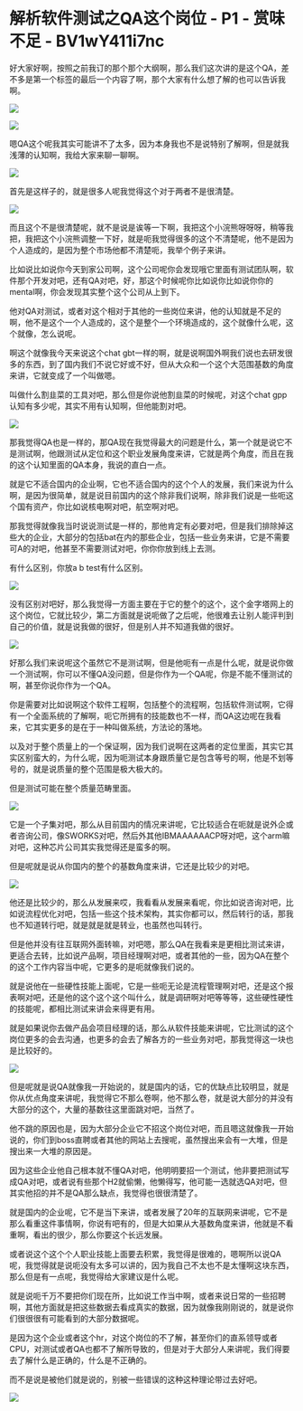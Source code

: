 # 解析软件测试之QA这个岗位 - P1 - 赏味不足 - BV1wY411i7nc

好大家好啊，按照之前我订的那个那个大纲啊，那么我们这次讲的是这个QA，差不多是第一个标签的最后一个内容了啊，那个大家有什么想了解的也可以告诉我啊。



![](img/72beeb6d0f4d68db2c3b3b9617a610ee_1.png)

![](img/72beeb6d0f4d68db2c3b3b9617a610ee_2.png)

嗯QA这个呢我其实可能讲不了太多，因为本身我也不是说特别了解啊，但是就我浅薄的认知啊，我给大家来聊一聊啊。



![](img/72beeb6d0f4d68db2c3b3b9617a610ee_4.png)

首先是这样子的，就是很多人呢我觉得这个对于两者不是很清楚。

![](img/72beeb6d0f4d68db2c3b3b9617a610ee_6.png)

而且这个不是很清楚呢，就不是说是诶等一下啊，我把这个小浣熊呀呀呀，稍等我把，我把这个小浣熊调整一下好，就是呃我觉得很多的这个不清楚呢，他不是因为个人造成的，是因为整个市场他都不清楚呃，我举个例子来讲。

比如说比如说你今天到家公司啊，这个公司呢你会发现哦它里面有测试团队啊，软件那个开发对吧，还有QA对吧，好，那这个时候呢你比如说你比如说你你的mental啊，你会发现其实整个这个公司从上到下。

他对QA对测试，或者对这个相对于其他的一些岗位来讲，他的认知就是不足的啊，他不是这个一个人造成的，这个是整个一个环境造成的，这个就像什么呢，这个就像，怎么说呢。

啊这个就像我今天来说这个chat gbt一样的啊，就是说啊国外啊我们说也去研发很多的东西，到了国内我们不说它好或不好，但从大众和一个这个大范围基数的角度来讲，它就变成了一个叫做嗯。

叫做什么割韭菜的工具对吧，那么但是你说他割韭菜的时候呢，对这个chat gpp认知有多少呢，其实不用有认知啊，但他能割对吧。



![](img/72beeb6d0f4d68db2c3b3b9617a610ee_8.png)

那我觉得QA也是一样的，那QA现在我觉得最大的问题是什么，第一个就是说它不是测试啊，他跟测试从定位和这个职业发展角度来讲，它就是两个角度，而且在我的这个认知里面的QA本身，我说的直白一点。

就是它不适合国内的企业啊，它也不适合国内的这个个人的发展，我们来说为什么啊，是因为很简单，就是说目前国内的这个除非我们说啊，除非我们说是一些呃这个国有资产，你比如说核电啊对吧，航空啊对吧。

那我觉得就像我当时说说测试是一样的，那他肯定有必要对吧，但是我们排除掉这些大的企业，大部分的包括bat在内的那些企业，包括一些业务来讲，它是不需要可A的对吧，他甚至不需要测试对吧，你你你放到线上去测。

有什么区别，你放a b test有什么区别。

![](img/72beeb6d0f4d68db2c3b3b9617a610ee_10.png)

没有区别对吧好，那么我觉得一方面主要在于它的整个的这个，这个金字塔网上的这个岗位，它就比较少，第二方面就是说呃做了之后呢，他很难去让别人能评判到自己的价值，就是说我做的很好，但是别人并不知道我做的很好。



![](img/72beeb6d0f4d68db2c3b3b9617a610ee_12.png)

好那么我们来说呢这个虽然它不是测试啊，但是他呃有一点是什么呢，就是说你做一个测试啊，你可以不懂QA没问题，但是你作为一个QA呢，你是不能不懂测试的啊，甚至你说你作为一个QA。

你是需要对比如说啊这个软件工程啊，包括整个的流程啊，包括软件测试啊，它得有一个全面系统的了解啊，呃它所拥有的技能数也不一样，而QA这边呢在我看来，它其实更多的是在于一种叫做系统，方法论的落地。

以及对于整个质量上的一个保证啊，因为我们说啊在这两者的定位里面，其实它其实区别蛮大的，为什么呢，因为呃测试本身跟质量它是包含等号的啊，他是不划等号的，就是说质量的整个范围是极大极大的。

但是测试可能在整个质量范畴里面。

![](img/72beeb6d0f4d68db2c3b3b9617a610ee_14.png)

它是一个子集对吧，那么从目前国内的情况来讲呢，它比较适合在呃就是说外企或者咨询公司，像SWORKS对吧，然后外其他IBMAAAAAACP呀对吧，这个arm嘛对吧，这种芯片公司其实我觉得还是蛮多的啊。

但是呢就是说从你国内的整个的基数角度来讲，它还是比较少的对吧。

![](img/72beeb6d0f4d68db2c3b3b9617a610ee_16.png)

他还是比较少的，那么从发展来哎，我看看从发展来看呢，你比如说咨询对吧，比如说流程优化对吧，包括一些这个技术架构，其实你都可以，然后转行的话，那我也不知道转行吧，就是就是就是转业，也虽然也叫转行。

但是他并没有往互联网外面转嘛，对吧嗯，那么QA在我看来是更相比测试来讲，更适合去转，比如说产品啊，项目经理啊对吧，或者其他的一些，因为QA在整个的这个工作内容当中呢，它更多的是呃就像我们说的。

就是说他在一些硬性技能上面呢，它是一些呃无论是流程管理啊对吧，还是这个报表啊对吧，还是他的这个这个这个叫什么，就是调研啊对吧等等等，这些硬性硬性的技能呢，都相比测试来讲会来得更有用。

就是如果说你去做产品会项目经理的话，那么从软件技能来讲呢，它比测试的这个岗位更多的会去沟通，也更多的会去了解各方的一些业务对吧，那我觉得这一块也是比较好的。



![](img/72beeb6d0f4d68db2c3b3b9617a610ee_18.png)

但是呢就是说QA就像我一开始说的，就是国内的话，它的优缺点比较明显，就是你从优点角度来讲呢，我觉得它不那么卷啊，他不那么卷，就是说大部分的并没有大部分的这个，大量的基数往这里面跳对吧，当然了。

他不跳的原因也是，因为大部分企业它不招这个岗位对吧，而且嗯这就像我一开始说的，你们到boss直聘或者其他的网站上去搜呢，虽然搜出来会有一大堆，但是搜出来一大堆的原因是。

因为这些企业他自己根本就不懂QA对吧，他明明要招一个测试，他非要把测试写成QA对吧，或者说有些那个H2就偷懒，他懒得写，他可能一选就选QA对吧，但其实他招的并不是QA那么缺点，我觉得也很很清楚了。

就是国内的企业呢，它不是当下来讲，或者发展了20年的互联网来讲呢，它不是那么看重这件事情啊，你说有吧有的，但是大如果从大基数角度来讲，他就是不看重啊，看出的很少，那么你要这个长远发展。

或者说这个这个个人职业技能上面要去积累，我觉得是很难的，嗯啊所以说QA呢，我觉得就是说呃没有太多可以讲的，因为我自己不太也不是太懂啊这块东西，那么但是有一点呢，我觉得给大家建议是什么呢。

就是说呃千万不要把你们现在所，比如说工作当中啊，或者来说日常的一些招聘啊，其他方面就是把这些数据去看成真实的数据，因为就像我刚刚说的，就是说你们很很很有可能看到的大部分数据呢。

是因为这个企业或者这个hr，对这个岗位的不了解，甚至你们的直系领导或者CPU，对测试或者QA也都不了解所导致的，但是对于大部分人来讲呢，我们得要去了解什么是正确的，什么是不正确的。

而不是说是被他们就是说的，别被一些错误的这种这种理论带过去好吧。

![](img/72beeb6d0f4d68db2c3b3b9617a610ee_20.png)